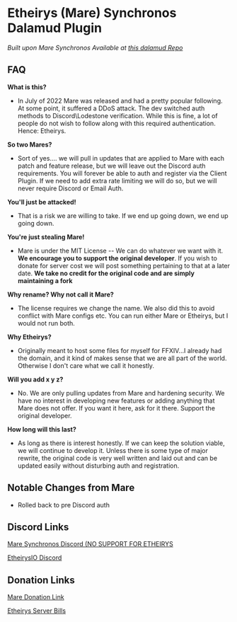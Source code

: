 # Etheirys (Mare) Synchronos Dalamud Plugin
*Built upon Mare Synchronos Available at [this dalamud Repo](https://raw.githubusercontent.com/Penumbra-Sync/repo/main/plogonmaster.json)*


## FAQ
**What is this?**
- In July of 2022 Mare was released and had a pretty popular following. At some point, it suffered a DDoS attack. The dev switched auth methods to Discord\Lodestone verification. While this is fine, a lot of people do not wish to follow along with this required authentication. Hence: Etheirys.

**So two Mares?**
- Sort of yes.... we will pull in updates that are applied to Mare with each patch and feature release, but we will leave out the Discord auth requirements. You will forever be able to auth and register via the Client Plugin. If we need to add extra rate limiting we will do so, but we will never require Discord or Email Auth.

**You'll just be attacked!**
- That is a risk we are willing to take. If we end up going down, we end up going down.

**You're just stealing Mare!**
- Mare is under the MIT License -- We can do whatever we want with it. **We encourage you to support the original developer**. If you wish to donate for server cost we will post something pertaining to that at a later date. **We take no credit for the original code and are simply maintaining a fork**

**Why rename? Why not call it Mare?**
- The license requires we change the name. We also did this to avoid conflict with Mare configs etc. You can run either Mare or Etheirys, but I would not run both. 

**Why Etheirys?**
- Originally meant to host some files for myself for FFXIV...I already had the domain, and it kind of makes sense that we are all part of the world. Otherwise I don't care what we call it honestly.

**Will you add x y z?**
- No. We are only pulling updates from Mare and hardening security. We have no interest in developing new features or adding anything that Mare does not offer. If you want it here, ask for it there. Support the original developer.

**How long will this last?**
- As long as there is interest honestly. If we can keep the solution viable, we will continue to develop it. Unless there is some type of major rewrite, the original code is very well written and laid out and can be updated easily without disturbing auth and registration.

## Notable Changes from Mare
- Rolled back to pre Discord auth

## Discord Links

[Mare Synchronos Discord (NO SUPPORT FOR ETHEIRYS](https://discord.gg/5HVveFefcB)

[EtheirysIO Discord](https://discord.gg/2Pbahv3NMr)

## Donation Links

[Mare Donation Link](https://paypal.me/StanleyDimantCH)

[Etheirys Server Bills](https://leekspin.ytmnd.com/)